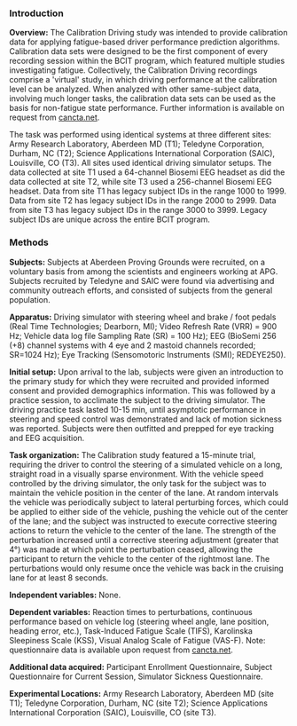 ### Introduction

**Overview:** The Calibration Driving study was intended to provide calibration data for applying fatigue-based driver performance prediction algorithms. Calibration data sets were designed to be the first component of every recording session within the BCIT program, which featured multiple studies investigating fatigue. Collectively, the Calibration Driving recordings comprise a 'virtual' study, in which driving performance at the calibration level can be analyzed. When analyzed with other same-subject data, involving much longer tasks, the calibration data sets can be used as the basis for non-fatigue state performance. Further information is available on request from [cancta.net](https://cancta.net).

The task was performed using identical systems at three different sites: Army Research Laboratory, Aberdeen MD (T1); Teledyne Corporation, Durham, NC (T2); Science Applications International Corporation (SAIC), Louisville, CO (T3). All sites used identical driving simulator setups. The data collected at site T1 used a 64-channel Biosemi EEG headset as did the data collected at site T2, while site T3 used a 256-channel Biosemi EEG headset.  Data from site T1 has legacy subject IDs in the range 1000 to 1999. Data from site T2 has legacy subject IDs in the range 2000 to 2999. Data from site T3 has legacy subject IDs in the range 3000 to 3999. Legacy subject IDs are unique across the entire BCIT program.  

### Methods   

**Subjects:** Subjects at Aberdeen Proving Grounds were recruited, on a voluntary basis from among the scientists and engineers working at APG. Subjects recruited by Teledyne and SAIC were found via advertising and community outreach efforts, and consisted of subjects from the general population. 
 
**Apparatus:**  Driving simulator with steering wheel and brake / foot pedals (Real Time Technologies; Dearborn, MI); Video Refresh Rate (VRR) = 900 Hz; Vehicle data log file Sampling Rate (SR) = 100 Hz); EEG (BioSemi 256 (+8) channel systems with 4 eye and 2 mastoid channels recorded; SR=1024 Hz); Eye Tracking (Sensomotoric Instruments (SMI); REDEYE250).   

**Initial setup:** Upon arrival to the lab, subjects were given an introduction to the primary study for which they were recruited and provided informed consent and provided demographics information. This was followed by a practice session, to acclimate the subject to the driving simulator. The driving practice task lasted 10-15 min, until asymptotic performance in steering and speed control was demonstrated and lack of motion sickness was reported. Subjects were then outfitted and prepped for eye tracking and EEG acquisition. 

**Task organization:** The Calibration study featured a 15-minute trial, requiring the driver to control the steering of a simulated vehicle on a long, straight road in a visually sparse environment. With the vehicle speed controlled by the driving simulator, the only task for the subject was to maintain the vehicle position in the center of the lane. At random intervals the vehicle was periodically subject to lateral perturbing forces, which could be applied to either side of the vehicle, pushing the vehicle out of the center of the lane; and the subject was instructed to execute corrective steering actions to return the vehicle to the center of the lane. The strength of the perturbation increased until a corrective steering adjustment (greater that 4°) was made at which point the perturbation ceased, allowing the participant to return the vehicle to the center of the rightmost lane. The perturbations would only resume once the vehicle was back in the cruising lane for at least 8 seconds. 

**Independent variables:** None.

**Dependent variables:** Reaction times to perturbations, continuous performance based on vehicle log (steering wheel angle, lane position, heading error, etc.), Task-Induced Fatigue Scale (TIFS), Karolinska Sleepiness Scale (KSS), Visual Analog Scale of Fatigue (VAS-F).  Note: questionnaire data is available upon request from [cancta.net](https://cancta.net).

**Additional data acquired:** Participant Enrollment Questionnaire, Subject Questionnaire for Current Session, Simulator Sickness Questionnaire.  

**Experimental Locations:**  Army Research Laboratory, Aberdeen MD (site T1); Teledyne Corporation, Durham, NC (site T2); Science Applications International Corporation (SAIC), Louisville, CO (site T3).

